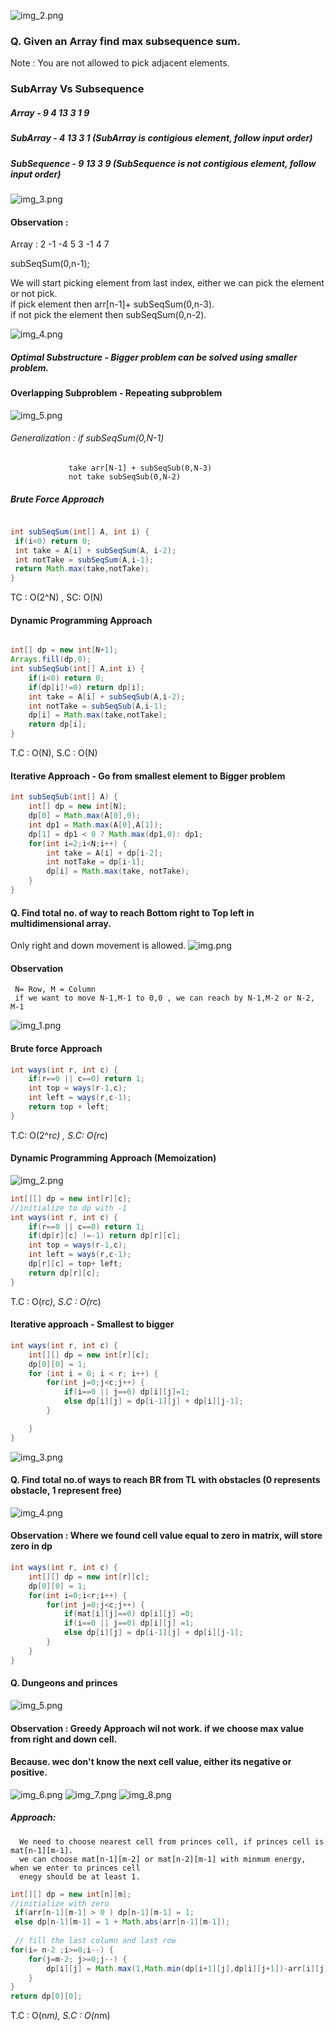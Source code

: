 ![img_2.png](images/img_2.png)

### Q. Given an Array find max subsequence sum.
Note : You are not allowed to pick adjacent elements.

### SubArray Vs Subsequence

##### Array - 9 4 13 3 1 9    
##### SubArray - 4 13 3 1  (SubArray is contigious element, follow input order)
##### SubSequence  - 9 13 3 9 (SubSequence is not contigious element, follow input order)

![img_3.png](images/img_3.png)

#### Observation :
Array : 2 -1 -4 5 3 -1 4 7

subSeqSum(0,n-1);

We will start picking element from last index, either we can pick the element or not pick.  
if pick element then arr[n-1]+ subSeqSum(0,n-3).  
if not pick the element then subSeqSum(0,n-2).

![img_4.png](images/img_4.png)

##### Optimal Substructure - Bigger problem can be solved using smaller problem.
#### Overlapping Subproblem - Repeating subproblem

![img_5.png](images/img_5.png)

###### Generalization : if subSeqSum(0,N-1)   
                 take arr[N-1] + subSeqSub(0,N-3)  
                 not take subSeqSub(0,N-2)
##### Brute Force Approach
```java

int subSeqSum(int[] A, int i) {
 if(i<0) return 0;
 int take = A[i] + subSeqSum(A, i-2);
 int notTake = subSeqSum(A,i-1);
 return Math.max(take,notTake);
}
```
TC : O(2^N) , SC: O(N)
#### Dynamic Programming Approach
```java

int[] dp = new int[N+1];
Arrays.fill(dp,0);
int subSeqSub(int[] A,int i) {
    if(i<0) return 0;
    if(dp[i]!=0) return dp[i];
    int take = A[i] + subSeqSub(A,i-2);
    int notTake = subSeqSub(A,i-1);
    dp[i] = Math.max(take,notTake);
    return dp[i];
}
```
T.C : O(N), S.C : O(N)

#### Iterative Approach - Go from smallest element to Bigger problem
```java
int subSeqSub(int[] A) {
    int[] dp = new int[N];
    dp[0] = Math.max(A[0],0);
    int dp1 = Math.max(A[0],A[1]);
    dp[1] = dp1 < 0 ? Math.max(dp1,0): dp1;
    for(int i=2;i<N;i++) {
        int take = A[i] + dp[i-2];
        int notTake = dp[i-1];
        dp[i] = Math.max(take, notTake);
    }
}

```
#### Q. Find total no. of way to reach Bottom right to Top left in multidimensional array.
Only right and down movement is allowed.
![img.png](img.png)

#### Observation
     N= Row, M = Column
     if we want to move N-1,M-1 to 0,0 , we can reach by N-1,M-2 or N-2, M-1

![img_1.png](img_1.png)

#### Brute force Approach
```java
int ways(int r, int c) {
    if(r==0 || c==0) return 1;
    int top = ways(r-1,c);
    int left = ways(r,c-1);
    return top + left;
}
```
T.C: O(2^r*c) , S.C: O(r*c)

#### Dynamic Programming Approach (Memoization)

![img_2.png](img_2.png)

```java
int[][] dp = new int[r][c];
//initialize to dp with -1
int ways(int r, int c) {
    if(r==0 || c==0) return 1;
    if(dp[r][c] !=-1) return dp[r][c];
    int top = ways(r-1,c);
    int left = ways(r,c-1);
    dp[r][c] = top+ left;
    return dp[r][c];
}
```
T.C : O(r*c), S.C : O(r*c)

#### Iterative approach - Smallest to bigger
```java
int ways(int r, int c) {
    int[][] dp = new int[r][c];
    dp[0][0] = 1;
    for (int i = 0; i < r; i++) {
        for(int j=0;j<c;j++) {
            if(i==0 || j==0) dp[i][j]=1;
            else dp[i][j] = dp[i-1][j] + dp[i][j-1];
        }

    }
}
```
![img_3.png](img_3.png)

#### Q. Find total no.of ways to reach BR from TL with obstacles (0 represents obstacle, 1 represent free) 
![img_4.png](img_4.png)

#### Observation : Where we found cell value equal to zero in matrix, will store zero in dp

```java
int ways(int r, int c) {
    int[][] dp = new int[r][c];
    dp[0][0] = 1;
    for(int i=0;i<r;i++) {
        for(int j=0;j<c;j++) {
            if(mat[i][j]==0) dp[i][j] =0;
            if(i==0 || j==0) dp[i][j] =1;
            else dp[i][j] = dp[i-1][j] + dp[i][j-1];
        }
    }
}
```

#### Q. Dungeons and princes
![img_5.png](img_5.png)

#### Observation : Greedy Approach wil not work. if we choose max value from right and down cell.
####               Because. wec don't know the next cell value, either its negative or positive.

![img_6.png](img_6.png)
![img_7.png](img_7.png)
![img_8.png](img_8.png)

##### Approach:
      We need to choose nearest cell from princes cell, if princes cell is mat[n-1][m-1].
      we can choose mat[n-1][m-2] or mat[n-2][m-1] with minmum energy, when we enter to princes cell
      enegy should be at least 1.

```java
int[][] dp = new int[n][m];
//initialize with zero
 if(arr[n-1][m-1] > 0 ) dp[n-1][m-1] = 1;
 else dp[n-1][m-1] = 1 + Math.abs(arr[n-1][m-1]);
 
 // fill the last column and last row
for(i= n-2 ;i>=0;i--) {
    for(j=m-2; j>=0;j--) {
        dp[i][j] = Math.max(1,Math.min(dp[i+1][j],dp[i][j+1])-arr[i][j]);
    }
}
return dp[0][0];
```
T.C : O(n*m), S.C : O(n*m)

